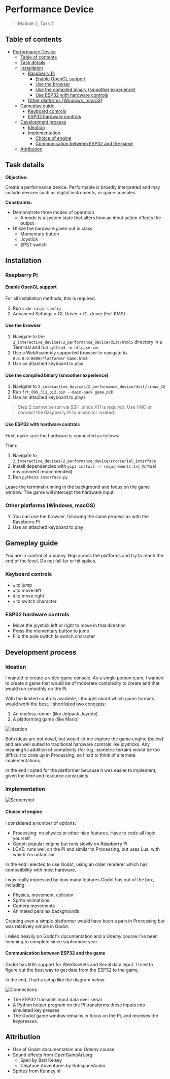 # Performance Device

> Module 2, Task 2

## Table of contents

- [Performance Device](#performance-device)
  - [Table of contents](#table-of-contents)
  - [Task details](#task-details)
  - [Installation](#installation)
    - [Raspberry Pi](#raspberry-pi)
      - [Enable OpenGL support](#enable-opengl-support)
      - [Use the browser](#use-the-browser)
      - [Use the compiled binary (smoother experience)](#use-the-compiled-binary-smoother-experience)
      - [Use ESP32 with hardware controls](#use-esp32-with-hardware-controls)
    - [Other platforms (Windows, macOS)](#other-platforms-windows-macos)
  - [Gameplay guide](#gameplay-guide)
    - [Keyboard controls](#keyboard-controls)
    - [ESP32 hardware controls](#esp32-hardware-controls)
  - [Development process](#development-process)
    - [Ideation](#ideation)
    - [Implementation](#implementation)
      - [Choice of engine](#choice-of-engine)
      - [Communication between ESP32 and the game](#communication-between-esp32-and-the-game)
  - [Attribution](#attribution)

## Task details

**Objective:**

Create a performance device. Performable is broadly interpreted and may include devices such as digital instruments, or game consoles.

**Constraints:**

- Demonstrate three modes of operation
  - A mode is a system state that alters how an input action effects the output
- Utilize the hardware given out in class
  - Momentary button
  - Joystick
  - SPST switch

## Installation

### Raspberry Pi

#### Enable OpenGL support

For all installation methods, this is required.

1. Run `sudo raspi-config`
2. Advanced Settings > GL Driver > GL driver (Full KMS)

#### Use the browser

1. Navigate to the `2_interactive_devices/2_performance_device/dist/html5` directory in a Terminal and run `python3 -m http.server`
2. Use a WebAssembly supported browser to navigate to `0.0.0.0:8000/Platformer Game.html`
3. Use an attached keyboard to play

#### Use the compiled binary (smoother experience)

1. Navigate to `2_interactive_devices/2_performance_device/dist/linux_32`
2. Run `frt_095_311_pi2.bin --main-pack game.pck`
3. Use an attached keyboard to plays

> Step 2 cannot be run via SSH, since X11 is required. Use VNC or connect the Raspberry Pi to a monitor instead.

#### Use ESP32 with hardware controls

First, make sure the hardware is connected as follows:

Then:

1. Navigate to `2_interactive_devices/2_performance_device/src/serial_interface`
2. Install dependencies with `pip3 install -r requirements.txt` (virtual environment recommended)
3. Run `python3 interface.py`  

Leave the terminal running in the background and focus on the game window. The game will intercept the hardware input.

### Other platforms (Windows, macOS)

1. You can use the browser, following the same process as with the Raspberry Pi
2. Use an attached keyboard to play

## Gameplay guide

You are in control of a bunny. Hop across the platforms and try to reach the end of the level. Do not fall far or hit spikes.

### Keyboard controls

- `w` to jump
- `a` to move left
- `d` to move right
- `s` to switch character

### ESP32 hardware controls

- Move the joystick left or right to move in that direction
- Press the momentary button to jump
- Flip the pole switch to switch character

## Development process

### Ideation

I wanted to create a video game console. As a single person team, I wanted to create a game that would be of moderate complexity to create and that would run smoothly on the Pi.

With the limited controls available, I thought about which game formats would work the best. I shortlisted two concepts:

1. An endless runner (like Jetpack Joyride)
2. A platforming game (like Mario)

![Ideation](./docs/ideation.jpg)

Both ideas are not novel, but would let me explore the game engine (below) and are well suited to traditional hardware controls like joysticks. Any meaningful addition of complexity (for e.g. isometric terrain) would be too difficult to code up in Processing, so I had to think of alternate implementations.

In the end I opted for the platformer because it was easier to implement, given the time and resource constraints.

### Implementation

![Screenshot](./docs/screen.png)

#### Choice of engine

I considered a number of options:

- Processing: no physics or other nice features. Have to code all logic yourself
- Godot: popular engine but runs slowly on Raspberry Pi
- LÖVE: runs well on the Pi and similar to Processing, but uses Lua, with which I'm unfamiliar

In the end I elected to use Godot, using an older renderer which has compatibility with most hardware.

I was really impressed by how many features Godot has out of the box, including:

- Physics, movement, collision
- Sprite animations
- Camera movements
- Animated parallax backgrounds

Creating even a simple platformer would have been a pain in Processing but was relatively simple in Godot.

I relied heavily on Godot's documentation and a Udemy course I've been meaning to complete since sophomore year.

#### Communication between ESP32 and the game

Godot has little support for WebSockets and Serial data input. I tried to figure out the best way to get data from the ESP32 to the game.

In the end, I had a setup like the diagram below:

![Connections](./docs/connections.jpeg)

- The ESP32 transmits input data over serial
- A Python helper program on the Pi transforms those inputs into simulated key presses
- The Godot game window remains in focus on the Pi, and receives the keypresses.

## Attribution

- Use of Godot documentation and Udemy course
- Sound effects from OpenGameArt.org
  - Spell by Bart Kelsey
  - Chiptune Adventures by SubspaceAudio
- Sprites from Kenney.nl

